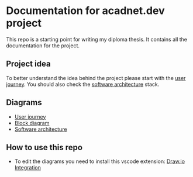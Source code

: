 # Documentation for acadnet.dev project
This repo is a starting point for writing my diploma thesis. It contains all the documentation for the project.

## Project idea
To better understand the idea behind the project please start with the [user journey](user-journey.md). You should also check the [software architecture](software-architecture.md) stack.

## Diagrams
* [User journey](photos/user-journey.png)
* [Block diagram](photos/block-diagram.png)
* [Software architecture](photos/software-architecture.png)


## How to use this repo
* To edit the diagrams you need to install this vscode extension: [Draw.io Integration](https://marketplace.visualstudio.com/items?itemName=hediet.vscode-drawio)